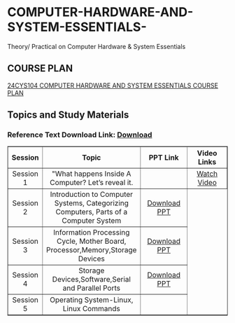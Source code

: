 # COMPUTER-HARDWARE-AND-SYSTEM-ESSENTIALS-
Theory/ Practical on Computer Hardware &amp; System Essentials
## COURSE PLAN
[24CYS104 COMPUTER HARDWARE AND SYSTEM ESSENTIALS COURSE PLAN](https://amritauniv-my.sharepoint.com/:w:/g/personal/vishnuss_am_amrita_edu/ETDK8yZ2Jn5GqEUBoxQAscMBwtw9bR4A9fqeQhw-Dh3lng?e=R3ek8m)
## Topics and Study Materials
### Reference Text Download Link: <a href="https://amritauniv-my.sharepoint.com/:b:/g/personal/vishnuss_am_amrita_edu/Ec6kyK1C-fBHizd4dtmvKPYB0oV2M1_LZl5yX-nKz6yWag?e=CCtFsy">Download</a>
<table border="1" width="100%">
  <tr>
    <th style="width: 15%; text-align: center;">Session</th>
    <th style="width: 35%; text-align: center;">Topic</th>
    <th style="width: 25%; text-align: center;">PPT Link</th>
    <th style="width: 25%; text-align: center;">Video Links</th>
  </tr>
  <tr>
    <td style="text-align: center;">Session 1</td>
    <td style="text-align: center;">"What happens Inside A Computer? Let’s reveal it.</td>
    <td style="text-align: center;"></td>
    <td style="text-align: center;">
      <a href="https://youtu.be/AkFi90lZmXA?si=LmY7-Lc01kN6MIsz">Watch Video</a>
    </td>
  </tr>
  <tr>
    <td style="text-align: center;">Session 2</td>
    <td style="text-align: center;">Introduction to Computer Systems, Categorizing Computers, Parts of a Computer System</td>
    <td style="text-align: center;">
      <a href="https://amritauniv-my.sharepoint.com/:p:/g/personal/vishnuss_am_amrita_edu/EWMpZ_qOERtNvlS6M6l37UABX3XJWTaBNWKYpj-hTP_erg?e=6V8Nki">Download PPT</a>
    </td>
  </tr>
   <tr>
    <td style="text-align: center;">Session 3</td>
    <td style="text-align: center;">Information Processing Cycle, Mother Board, Processor,Memory,Storage Devices</td>
    <td style="text-align: center;">
      <a href="https://amritauniv-my.sharepoint.com/:p:/g/personal/vishnuss_am_amrita_edu/EbBhsyKxNGtEu5DIoVclO0wBik2Yn5fMfiaFOYSsdESqMg?e=IWwjvR">Download PPT</a>
    </td>
  </tr>
   <tr>
    <td style="text-align: center;">Session 4</td>
    <td style="text-align: center;">Storage Devices,Software,Serial and Parallel Ports </td>
    <td style="text-align: center;">
      <a href="https://amritauniv-my.sharepoint.com/:p:/g/personal/vishnuss_am_amrita_edu/EXsJ3ad4wLFCpwIVNMOxOyEB22zTDlDzj8jb4Mhe-Pa28w?e=RJrfwJ">Download PPT</a>
    </td>
  </tr>
    <tr>
    <td style="text-align: center;">Session 5</td>
    <td style="text-align: center;">Operating System-Linux, Linux Commands </td>
    <td style="text-align: center;"></td>
  </tr>







  
</table>

